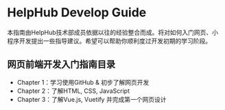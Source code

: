 
# HelpHub Develop Guide

本指南由HelpHub技术部成员依据以往的经验整合而成。将对如何入门网页、小程序开发提出一些指导建议。希望可以帮助你顺利度过开发初期的学习阶段。





## 网页前端开发入门指南目录

- Chapter 1：学习使用GitHub & 初步了解网页开发
- Chapter 2：了解HTML, CSS, JavaScript
- Chapter 3：了解Vue.js, Vuetify 并完成第一个网页设计




